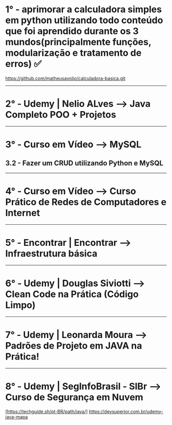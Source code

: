 # 1° -   aprimorar a calculadora simples em python utilizando todo conteúdo que foi aprendido durante os 3 mundos(principalmente funções, modularização e tratamento de erros) ✅
https://github.com/matheusavolio/calculadora-basica.git

---
# 2° - Udemy | Nelio ALves --> Java Completo POO + Projetos
---
# 3°  - Curso em Vídeo --> MySQL
## 3.2 - Fazer um CRUD utilizando Python e MySQL
---
# 4° - Curso em Vídeo --> Curso Prático de Redes de Computadores e Internet
---
# 5° - Encontrar | Encontrar --> Infraestrutura básica
---
# 6° - Udemy | Douglas Siviotti  --> Clean Code na Prática (Código Limpo)
---
# 7° - Udemy | Leonarda Moura --> Padrões de Projeto em JAVA na Prática!
---
# 8° - Udemy | SegInfoBrasil - SIBr --> Curso de Segurança em Nuvem

[https://techguide.sh/pt-BR/path/java/]
https://devsuperior.com.br/udemy-java-mapa
